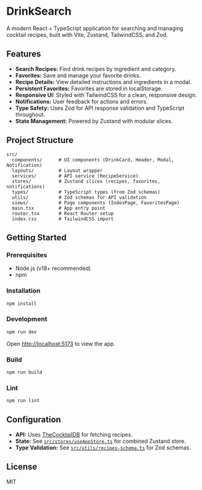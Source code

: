 # DrinkSearch

A modern React + TypeScript application for searching and managing cocktail recipes, built with Vite, Zustand, TailwindCSS, and Zod.

## Features

- **Search Recipes:** Find drink recipes by ingredient and category.
- **Favorites:** Save and manage your favorite drinks.
- **Recipe Details:** View detailed instructions and ingredients in a modal.
- **Persistent Favorites:** Favorites are stored in localStorage.
- **Responsive UI:** Styled with TailwindCSS for a clean, responsive design.
- **Notifications:** User feedback for actions and errors.
- **Type Safety:** Uses Zod for API response validation and TypeScript throughout.
- **State Management:** Powered by Zustand with modular slices.

## Project Structure

```
src/
  components/      # UI components (DrinkCard, Header, Modal, Notification)
  layouts/         # Layout wrapper
  services/        # API service (RecipeService)
  stores/          # Zustand slices (recipes, favorites, notifications)
  types/           # TypeScript types (from Zod schemas)
  utils/           # Zod schemas for API validation
  views/           # Page components (IndexPage, FavoritesPage)
  main.tsx         # App entry point
  router.tsx       # React Router setup
  index.css        # TailwindCSS import
```

## Getting Started

### Prerequisites

- Node.js (v18+ recommended)
- npm

### Installation

```sh
npm install
```

### Development

```sh
npm run dev
```

Open [http://localhost:5173](http://localhost:5173) to view the app.

### Build

```sh
npm run build
```

### Lint

```sh
npm run lint
```

## Configuration

- **API:** Uses [TheCocktailDB](https://www.thecocktaildb.com/api.php) for fetching recipes.
- **State:** See [`src/stores/useAppStore.ts`](src/stores/useAppStore.ts) for combined Zustand store.
- **Type Validation:** See [`src/utils/recipes-schema.ts`](src/utils/recipes-schema.ts) for Zod schemas.

## License

MIT
